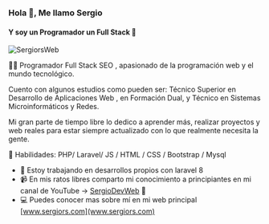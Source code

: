 ### Hola 👋, Me llamo Sergio
#### Y soy un Programador un Full Stack 🚀
![SergiorsWeb](https://media-exp1.licdn.com/dms/image/C4D16AQHMhM27y0goPw/profile-displaybackgroundimage-shrink_200_800/0/1641574936225?e=1653523200&v=beta&t=YBwkzJcpt7CGrIp2VRcFhBF6WVKlqkJC6qwFkPmjHpk)

👨‍💻 Programador Full Stack SEO , apasionado de la programación web y el mundo tecnológico.

Cuento con algunos estudios como pueden ser: Técnico Superior en Desarrollo de Aplicaciones Web , en Formación Dual, y Técnico en Sistemas Microinformáticos y Redes.

Mi gran parte de tiempo libre lo dedico a aprender más, realizar proyectos y web reales para estar siempre actualizado con lo que realmente necesita la gente.

🔵 Habilidades: PHP/ Laravel/ JS / HTML / CSS / Bootstrap / Mysql

- 🔭 Estoy trabajando en desarrollos propios con laravel 8
- 📹 En mis ratos libres comparto mi conocimiento a principiantes en mi canal de YouTube -> [SergioDevWeb](https://www.youtube.com/channel/UCqRcrD1qdy7RobtyT50iwAw/videos) 🔴
- 💻 Puedes conocer mas sobre mí en mi web principal [www.sergiors.com](www.sergiors.com)





